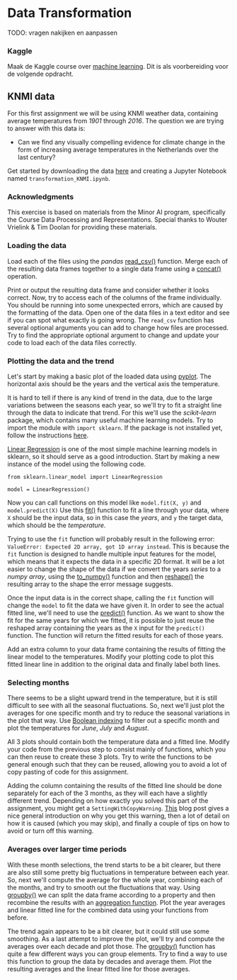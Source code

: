 # Data Transformation
TODO: vragen nakijken en aanpassen

### Kaggle 
Maak de Kaggle course over [machine learning](https://www.kaggle.com/learn/intro-to-machine-learning). Dit is als voorbereiding voor de volgende opdracht.

## KNMI data

For this first assignment we will be using KNMI weather data, containing
average temperatures from *1901* through *2016*. The question we are trying
to answer with this data is:

* Can we find any visually compelling evidence for climate change in the form
of increasing average temperatures in the Netherlands over the last century?

Get started by downloading the data [here](tas_NLD.zip) and creating a Jupyter
Notebook named `transformation_KNMI.ipynb`.

### Acknowledgments

This exercise is based on materials from the Minor AI program, specifically the Course Data Processing and Representations. Special thanks to Wouter Vrielink & Tim Doolan for providing these materials.

### Loading the data

Load each of the files using the *pandas* [read_csv()](https://pandas.pydata.org/pandas-docs/stable/reference/api/pandas.read_csv.html)
function. Merge each of the resulting data frames together to a single data
frame using a [concat()](https://pandas.pydata.org/pandas-docs/stable/user_guide/merging.html#concatenating-objects)
operation.

Print or output the resulting data frame and consider whether it looks correct. Now, try
to access each of the columns of the frame individually. You should be running
into some unexpected errors, which are caused by the formatting of the data.
Open one of the data files in a text editor and see if you can spot what
exactly is going wrong. The `read_csv` function has several optional arguments
you can add to change how files are processed. Try to find the appropriate
optional argument to change and update your code to load each of the data files
correctly.

### Plotting the data and the trend

Let's start by making a basic plot of the loaded data using
[pyplot](https://matplotlib.org/3.1.0/api/_as_gen/matplotlib.pyplot.plot.html).
The horizontal axis should be the years and the vertical axis the temperature.

It is hard to tell if there is any kind of trend in the data, due to the large
variations between the seasons each year, so we'll try to fit a straight line
through the data to indicate that trend. For this we'll use the
*scikit-learn* package, which contains many useful machine learning models.
Try to import the module with `import sklearn`. If the package is not installed yet,
follow the instructions [here](https://scikit-learn.org/stable/install.html).

[Linear Regression](https://scikit-learn.org/stable/modules/generated/sklearn.linear_model.LinearRegression.html)
is one of the most simple machine learning models in sklearn, so it should serve as a good
introduction. Start by making a new instance of the model using the following
code.

    from sklearn.linear_model import LinearRegression

    model = LinearRegression()

Now you can call functions on this model like `model.fit(X, y)` and
`model.predict(X)` Use this [fit()](https://scikit-learn.org/stable/modules/generated/sklearn.linear_model.LinearRegression.html#sklearn.linear_model.LinearRegression.fit)
function to fit a line through your data, where `X` should be the input data,
so in this case the *years*, and `y` the target data, which should be
the *temperature*.

Trying to use the `fit` function will probably result in the following
error: `ValueError: Expected 2D array, got 1D array instead`. This is because
the `fit` function is designed to handle multiple input features for the model,
which means that it expects the data in a specific 2D format. It will be a lot
easier to change the shape of the data if we convert the years *series* to a
*numpy array*, using the [to_numpy()](https://pandas.pydata.org/pandas-docs/stable/reference/api/pandas.Series.to_numpy.html#pandas.Series.to_numpy)
function and then [reshape()](https://docs.scipy.org/doc/numpy/reference/generated/numpy.reshape.html)
the resulting array to the shape the error message suggests.

Once the input data is in the correct shape, calling the `fit` function will
change the `model` to fit the data we have given it. In order to see the actual
fitted line, we'll need to use the [predict()](https://scikit-learn.org/stable/modules/generated/sklearn.linear_model.LinearRegression.html#sklearn.linear_model.LinearRegression.predict)
function. As we want to show the fit for the same years for which we fitted,
it is possible to just reuse the reshaped array containing the years as the `X` input for
the `predict()` function. The function will return the fitted results for each of
those years.

Add an extra column to your data frame containing the results of fitting the
linear model to the temperatures. Modify your plotting code to plot this fitted
linear line in addition to the original data and finally label both lines.

### Selecting months

There seems to be a slight upward trend in the temperature, but it is still
difficult to see with all the seasonal fluctuations. So, next we'll just plot the
averages for one specific month and try to reduce the seasonal variations in
the plot that way. Use [Boolean indexing](https://pandas.pydata.org/pandas-docs/stable/user_guide/indexing.html#boolean-indexing)
to filter out a specific month and plot the temperatures for *June*, *July* and
*August*.

All 3 plots should contain both the temperature data and a fitted line. Modify your
code from the previous step to consist mainly of functions, which you can then
reuse to create these 3 plots. Try to write the functions to be general enough such
that they can be reused, allowing you to avoid a lot of copy pasting of code
for this assignment.

Adding the column containing the results of the fitted line should be done
separately for each of the 3 months, as they will each have a slightly
different trend. Depending on how exactly you solved this part of the
assignment, you might get a `SettingWithCopyWarning`. [This](https://www.dataquest.io/blog/settingwithcopywarning/)
blog post gives a nice general introduction on why you get this warning, then
a lot of detail on how it is caused (which you may skip), and finally a couple
of tips on how to avoid or turn off this warning.

### Averages over larger time periods

With these month selections, the trend starts to be a bit clearer, but there
are also still some pretty big fluctuations in temperature between each year.
So, next we'll compute the average for the whole year, combining each of the
months, and try to smooth out the fluctuations that way. Using [groupby()](https://pandas.pydata.org/pandas-docs/stable/user_guide/groupby.html#splitting-an-object-into-groups)
we can split the data frame according to a property and then
recombine the results with an [aggregation function](https://pandas.pydata.org/pandas-docs/stable/user_guide/groupby.html#aggregation).
Plot the year averages and linear fitted line for the combined data using your
functions from before.

The trend again appears to be a bit clearer, but it could still use some
smoothing. As a last attempt to improve the plot, we'll try and compute the
averages over each decade and plot those. The [groupby()](https://pandas.pydata.org/pandas-docs/stable/reference/api/pandas.DataFrame.groupby.html)
function has quite a few different ways you can group elements. Try to find a
way to use this function to group the data by decades and average them. Plot
the resulting averages and the linear fitted line for those averages.
